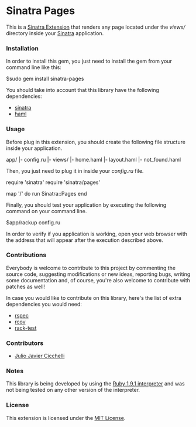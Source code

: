 # Sinatra Pages
This is a [Sinatra Extension][1] that renders any page located under the *views/* directory inside your [Sinatra][2] application.

### Installation
In order to install this gem, you just need to install the gem from your command line like this:
  
  $sudo gem install sinatra-pages

You should take into account that this library have the following dependencies:

* [sinatra][2]
* [haml][3]

### Usage
Before plug in this extension, you should create the following file structure inside your application.

  app/
   |- config.ru
   |- views/
        |- home.haml
        |- layout.haml
        |- not_found.haml

Then, you just need to plug it in inside your *config.ru* file.

  require 'sinatra'
  require 'sinatra/pages'
  
  map '/' do
    run Sinatra::Pages
  end
  
Finally, you should test your application by executing the following command on your command line.

  $app/rackup config.ru
  
In order to verify if you application is working, open your web browser with the address that will appear after the execution described above.
  
### Contributions
Everybody is welcome to contribute to this project by commenting the source code, suggesting modifications or new ideas, reporting bugs, writing some documentation and, of course, you're also welcome to contribute with patches as well!

In case you would like to contribute on this library, here's the list of extra dependencies you would need:

* [rspec][4]
* [rcov][5]
* [rack-test][6]

### Contributors
* [Julio Javier Cicchelli][7]

### Notes
This library is being developed by using the [Ruby 1.9.1 interpreter][8] and was not being tested on any other version of the interpreter.

### License
This extension is licensed under the [MIT License][9].

[1]: http://www.sinatrarb.com/extensions.html
[2]: http://www.sinatrarb.com/
[3]: http://haml-lang.com/
[4]: http://rspec.info/
[5]: http://eigenclass.org/hiki/rcov
[6]: http://gitrdoc.com/brynary/rack-test/tree/master
[7]: http://github.com/mr-rock
[8]: http://www.ruby-lang.org/en/
[9]: http://creativecommons.org/licenses/MIT/